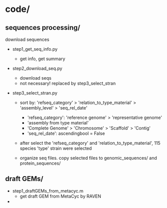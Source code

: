 # code/


## sequences processing/
download  sequences
- step1_get_seq_info.py
  - get info, get summary

- step2_download_seq.py
  - download seqs
  - not necessary! replaced by step3_select_stran

- step3_select_stran.py
  - sort by: 'refseq_category' > 'relation_to_type_material' > 'assembly_level' > 'seq_rel_date'
    - 'refseq_category': 'reference genome' > 'representative genome'
    - 'assembly from type material'
    - 'Complete Genome' > 'Chromosome' > 'Scaffold' > 'Contig'
    - 'seq_rel_date': ascendingbool = False

  - after select the 'refseq_category' and 'relation_to_type_material', 115 species 'type' strain were selected
  - organize seq files. copy selected files to genomic_sequences/ and protein_sequences/


## draft GEMs/
- step1_draftGEMs_from_metacyc.m
  - get draft GEM from MetaCyc by RAVEN
- 
